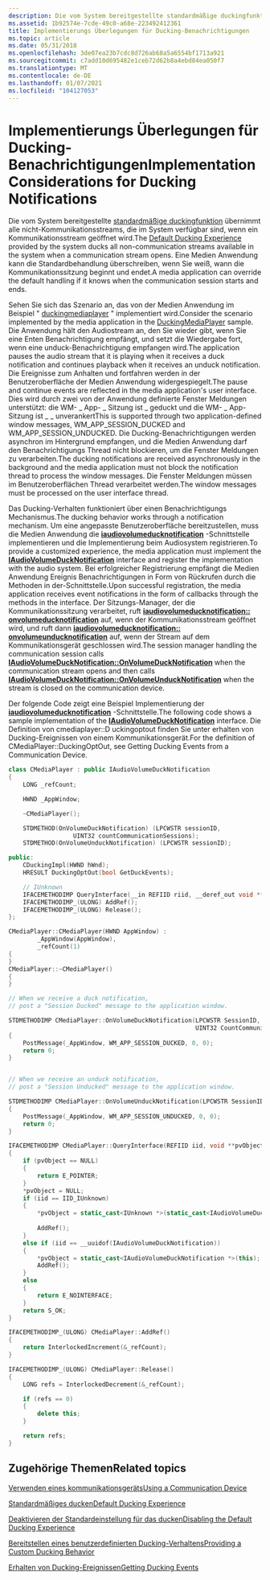 ```yaml
---
description: Die vom System bereitgestellte standardmäßige duckingfunktion übernimmt alle nicht-Kommunikationsstreams, die im System verfügbar sind, wenn ein Kommunikationsstream geöffnet wird.
ms.assetid: 1b92574e-7cde-49c0-a68e-223492412361
title: Implementierungs Überlegungen für Ducking-Benachrichtigungen
ms.topic: article
ms.date: 05/31/2018
ms.openlocfilehash: 3de07ea23b7cdc8d726ab68a5a6554bf1713a921
ms.sourcegitcommit: c7add10d695482e1ceb72d62b8a4ebd84ea050f7
ms.translationtype: MT
ms.contentlocale: de-DE
ms.lasthandoff: 01/07/2021
ms.locfileid: "104127053"
---
```

# <a name="implementation-considerations-for-ducking-notifications"></a><span data-ttu-id="8906b-103">Implementierungs Überlegungen für Ducking-Benachrichtigungen</span><span class="sxs-lookup"><span data-stu-id="8906b-103">Implementation Considerations for Ducking Notifications</span></span>

<span data-ttu-id="8906b-104">Die vom System bereitgestellte [standardmäßige duckingfunktion](stream-attenuation.md) übernimmt alle nicht-Kommunikationsstreams, die im System verfügbar sind, wenn ein Kommunikationsstream geöffnet wird.</span><span class="sxs-lookup"><span data-stu-id="8906b-104">The [Default Ducking Experience](stream-attenuation.md) provided by the system ducks all non-communication streams available in the system when a communication stream opens.</span></span> <span data-ttu-id="8906b-105">Eine Medien Anwendung kann die Standardbehandlung überschreiben, wenn Sie weiß, wann die Kommunikationssitzung beginnt und endet.</span><span class="sxs-lookup"><span data-stu-id="8906b-105">A media application can override the default handling if it knows when the communication session starts and ends.</span></span>

<span data-ttu-id="8906b-106">Sehen Sie sich das Szenario an, das von der Medien Anwendung im Beispiel " [duckingmediaplayer](duckingmediaplayer.md) " implementiert wird.</span><span class="sxs-lookup"><span data-stu-id="8906b-106">Consider the scenario implemented by the media application in the [DuckingMediaPlayer](duckingmediaplayer.md) sample.</span></span> <span data-ttu-id="8906b-107">Die Anwendung hält den Audiostream an, den Sie wieder gibt, wenn Sie eine Enten Benachrichtigung empfängt, und setzt die Wiedergabe fort, wenn eine unduck-Benachrichtigung empfangen wird.</span><span class="sxs-lookup"><span data-stu-id="8906b-107">The application pauses the audio stream that it is playing when it receives a duck notification and continues playback when it receives an unduck notification.</span></span> <span data-ttu-id="8906b-108">Die Ereignisse zum Anhalten und fortfahren werden in der Benutzeroberfläche der Medien Anwendung widergespiegelt.</span><span class="sxs-lookup"><span data-stu-id="8906b-108">The pause and continue events are reflected in the media application's user interface.</span></span> <span data-ttu-id="8906b-109">Dies wird durch zwei von der Anwendung definierte Fenster Meldungen unterstützt: die WM- \_ App- \_ Sitzung ist \_ geduckt und die WM- \_ App-Sitzung ist \_ \_ unverankert</span><span class="sxs-lookup"><span data-stu-id="8906b-109">This is supported through two application-defined window messages, WM\_APP\_SESSION\_DUCKED and WM\_APP\_SESSION\_UNDUCKED.</span></span> <span data-ttu-id="8906b-110">Die Ducking-Benachrichtigungen werden asynchron im Hintergrund empfangen, und die Medien Anwendung darf den Benachrichtigungs Thread nicht blockieren, um die Fenster Meldungen zu verarbeiten.</span><span class="sxs-lookup"><span data-stu-id="8906b-110">The ducking notifications are received asynchronously in the background and the media application must not block the notification thread to process the window messages.</span></span> <span data-ttu-id="8906b-111">Die Fenster Meldungen müssen im Benutzeroberflächen Thread verarbeitet werden.</span><span class="sxs-lookup"><span data-stu-id="8906b-111">The window messages must be processed on the user interface thread.</span></span>

<span data-ttu-id="8906b-112">Das Ducking-Verhalten funktioniert über einen Benachrichtigungs Mechanismus.</span><span class="sxs-lookup"><span data-stu-id="8906b-112">The ducking behavior works through a notification mechanism.</span></span> <span data-ttu-id="8906b-113">Um eine angepasste Benutzeroberfläche bereitzustellen, muss die Medien Anwendung die [**iaudiovolumeducknotification**](/windows/desktop/api/AudioPolicy/nn-audiopolicy-iaudiovolumeducknotification) -Schnittstelle implementieren und die Implementierung beim Audiosystem registrieren.</span><span class="sxs-lookup"><span data-stu-id="8906b-113">To provide a customized experience, the media application must implement the [**IAudioVolumeDuckNotification**](/windows/desktop/api/AudioPolicy/nn-audiopolicy-iaudiovolumeducknotification) interface and register the implementation with the audio system.</span></span> <span data-ttu-id="8906b-114">Bei erfolgreicher Registrierung empfängt die Medien Anwendung Ereignis Benachrichtigungen in Form von Rückrufen durch die Methoden in der-Schnittstelle.</span><span class="sxs-lookup"><span data-stu-id="8906b-114">Upon successful registration, the media application receives event notifications in the form of callbacks through the methods in the interface.</span></span> <span data-ttu-id="8906b-115">Der Sitzungs-Manager, der die Kommunikationssitzung verarbeitet, ruft [**iaudiovolumeducknotification:: onvolumeducknotification**](/windows/desktop/api/AudioPolicy/nf-audiopolicy-iaudiovolumeducknotification-onvolumeducknotification) auf, wenn der Kommunikationsstream geöffnet wird, und ruft dann [**iaudiovolumeducknotification:: onvolumeunducknotification**](/windows/desktop/api/AudioPolicy/nf-audiopolicy-iaudiovolumeducknotification-onvolumeunducknotification) auf, wenn der Stream auf dem Kommunikationsgerät geschlossen wird.</span><span class="sxs-lookup"><span data-stu-id="8906b-115">The session manager handling the communication session calls [**IAudioVolumeDuckNotification::OnVolumeDuckNotification**](/windows/desktop/api/AudioPolicy/nf-audiopolicy-iaudiovolumeducknotification-onvolumeducknotification) when the communication stream opens and then calls [**IAudioVolumeDuckNotification::OnVolumeUnduckNotification**](/windows/desktop/api/AudioPolicy/nf-audiopolicy-iaudiovolumeducknotification-onvolumeunducknotification) when the stream is closed on the communication device.</span></span>

<span data-ttu-id="8906b-116">Der folgende Code zeigt eine Beispiel Implementierung der [**iaudiovolumeducknotification**](/windows/desktop/api/AudioPolicy/nn-audiopolicy-iaudiovolumeducknotification) -Schnittstelle.</span><span class="sxs-lookup"><span data-stu-id="8906b-116">The following code shows a sample implementation of the [**IAudioVolumeDuckNotification**](/windows/desktop/api/AudioPolicy/nn-audiopolicy-iaudiovolumeducknotification) interface.</span></span> <span data-ttu-id="8906b-117">Die Definition von cmediaplayer::D uckingoptout finden Sie unter erhalten von Ducking-Ereignissen von einem Kommunikationsgerät.</span><span class="sxs-lookup"><span data-stu-id="8906b-117">For the definition of CMediaPlayer::DuckingOptOut, see Getting Ducking Events from a Communication Device.</span></span>


```C++
class CMediaPlayer : public IAudioVolumeDuckNotification
{
    LONG _refCount;

    HWND _AppWindow;

    ~CMediaPlayer();

    STDMETHOD(OnVolumeDuckNotification) (LPCWSTR sessionID, 
                  UINT32 countCommunicationSessions);
    STDMETHOD(OnVolumeUnduckNotification) (LPCWSTR sessionID);

public:
    CDuckingImpl(HWND hWnd);
    HRESULT DuckingOptOut(bool GetDuckEvents);

    // IUnknown
    IFACEMETHODIMP QueryInterface(__in REFIID riid, __deref_out void **ppv);
    IFACEMETHODIMP_(ULONG) AddRef();
    IFACEMETHODIMP_(ULONG) Release();
};

CMediaPlayer::CMediaPlayer(HWND AppWindow) :
        _AppWindow(AppWindow),
        _refCount(1)
{
}
CMediaPlayer::~CMediaPlayer()
{
}

// When we receive a duck notification, 
// post a "Session Ducked" message to the application window.

STDMETHODIMP CMediaPlayer::OnVolumeDuckNotification(LPCWSTR SessionID, 
                                                    UINT32 CountCommunicationsSessions)
{
    PostMessage(_AppWindow, WM_APP_SESSION_DUCKED, 0, 0);
    return 0;
}


// When we receive an unduck notification, 
// post a "Session Unducked" message to the application window.

STDMETHODIMP CMediaPlayer::OnVolumeUnduckNotification(LPCWSTR SessionID)
{
    PostMessage(_AppWindow, WM_APP_SESSION_UNDUCKED, 0, 0);
    return 0;
}

IFACEMETHODIMP CMediaPlayer::QueryInterface(REFIID iid, void **pvObject)
{
    if (pvObject == NULL)
    {
        return E_POINTER;
    }
    *pvObject = NULL;
    if (iid == IID_IUnknown)
    {
        *pvObject = static_cast<IUnknown *>(static_cast<IAudioVolumeDuckNotification *>
                                                                              (this));
        AddRef();
    }
    else if (iid == __uuidof(IAudioVolumeDuckNotification))
    {
        *pvObject = static_cast<IAudioVolumeDuckNotification *>(this);
        AddRef();
    }
    else
    {
        return E_NOINTERFACE;
    }
    return S_OK;
}

IFACEMETHODIMP_(ULONG) CMediaPlayer::AddRef()
{
    return InterlockedIncrement(&_refCount);
}

IFACEMETHODIMP_(ULONG) CMediaPlayer::Release()
{
    LONG refs = InterlockedDecrement(&_refCount);

    if (refs == 0)
    {
        delete this; 
    }

    return refs;   
}
```



## <a name="related-topics"></a><span data-ttu-id="8906b-118">Zugehörige Themen</span><span class="sxs-lookup"><span data-stu-id="8906b-118">Related topics</span></span>

<dl> <dt>

[<span data-ttu-id="8906b-119">Verwenden eines kommunikationsgeräts</span><span class="sxs-lookup"><span data-stu-id="8906b-119">Using a Communication Device</span></span>](using-the-communication-device.md)
</dt> <dt>

[<span data-ttu-id="8906b-120">Standardmäßiges ducken</span><span class="sxs-lookup"><span data-stu-id="8906b-120">Default Ducking Experience</span></span>](stream-attenuation.md)
</dt> <dt>

[<span data-ttu-id="8906b-121">Deaktivieren der Standardeinstellung für das ducken</span><span class="sxs-lookup"><span data-stu-id="8906b-121">Disabling the Default Ducking Experience</span></span>](disabling-the-ducking-experience.md)
</dt> <dt>

[<span data-ttu-id="8906b-122">Bereitstellen eines benutzerdefinierten Ducking-Verhaltens</span><span class="sxs-lookup"><span data-stu-id="8906b-122">Providing a Custom Ducking Behavior</span></span>](providing-a-custom-ducking-experience.md)
</dt> <dt>

[<span data-ttu-id="8906b-123">Erhalten von Ducking-Ereignissen</span><span class="sxs-lookup"><span data-stu-id="8906b-123">Getting Ducking Events</span></span>](getting-ducking-events-from-a-communication-device.md)
</dt> </dl>

 

 




